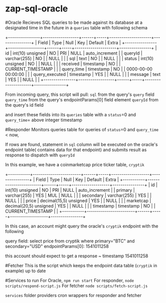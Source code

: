 # zap-sql-oracle

#Oracle
Recieves SQL queries to be made against its database at a designated time in the future in a `queries` table with following schema

+----------------+------------------+------+-----+---------------------+----------------+
| Field          | Type             | Null | Key | Default             | Extra          |
+----------------+------------------+------+-----+---------------------+----------------+
| id             | int(10) unsigned | NO   | PRI | NULL                | auto_increment |
| queryId        | varchar(255)     | NO   |     | NULL                |                |
| sql            | text             | NO   |     | NULL                |                |
| status         | int(10) unsigned | NO   |     | NULL                |                |
| received       | timestamp        | NO   |     | CURRENT_TIMESTAMP   |                |
| query_time     | timestamp        | NO   |     | 0000-00-00 00:00:00 |                |
| query_executed | timestamp        | YES  |     | NULL                |                |
| message        | text             | YES  |     | NULL                |                |
+----------------+------------------+------+-----+---------------------+----------------+

From incoming query, this script will pull:
    `sql` from the query's `query` field
    `query_time` from the query's endpointParams[0] field element
    `queryId` from the query's id field
    
and insert these fields into its `queries` table with a `status`=0 and `query_time`= above integer timestamp

#Responder
Monitors queries table for queries of `status`=0 and `query_time` < now,

If rows are found, statement in `sql` column will be executed on the oracle's endpoint table( contains data for that endpoint)
and submits result as response to dispatch with `queryId`

In this example, we have a coinmarketcap price ticker table, `cryptik`

+-----------+------------------------+------+-----+-------------------+----------------+
| Field     | Type                   | Null | Key | Default           | Extra          |
+-----------+------------------------+------+-----+-------------------+----------------+
| id        | int(10) unsigned       | NO   | PRI | NULL              | auto_increment |
| primary   | varchar(255)           | YES  | MUL | NULL              |                |
| secondary | varchar(255)           | YES  |     | NULL              |                |
| price     | decimal(15,5) unsigned | YES  |     | NULL              |                |
| marketcap | decimal(20,5) unsigned | YES  |     | NULL              |                |
| timestamp | timestamp              | NO   |     | CURRENT_TIMESTAMP |                |
+-----------+------------------------+------+-----+-------------------+----------------+

In this case, an account might query the oracle's `cryptik` endpoint with the following

query field: select price from cryptik where primary="BTC" and secondary="USD"
endpointParams[0]: 1541011258

this account should expect to get a response ~ timestamp 1541011258

#Fetcher
This is the script which keeps the endpoint data table (`cryptik` in example) up to date

#Services to run
For Oracle, `npm run start`
For responder, `node scripts/respond-script.js`
For fetcher `node scripts/fetch-script.js`

`services` folder providers cron wrappers for responder and fetcher

